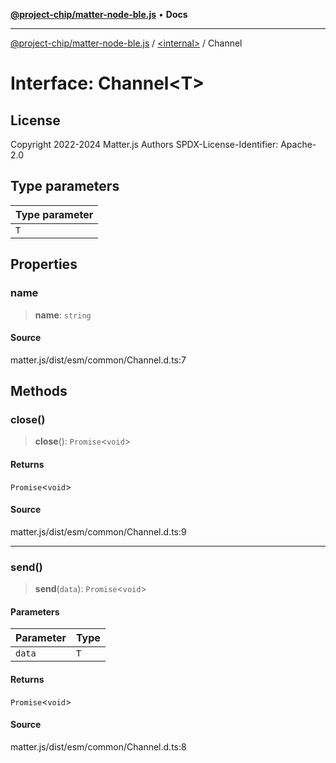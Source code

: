 [**@project-chip/matter-node-ble.js**](../../README.md) • **Docs**

***

[@project-chip/matter-node-ble.js](../../globals.md) / [\<internal\>](../README.md) / Channel

# Interface: Channel\<T\>

## License

Copyright 2022-2024 Matter.js Authors
SPDX-License-Identifier: Apache-2.0

## Type parameters

| Type parameter |
| :------ |
| `T` |

## Properties

### name

> **name**: `string`

#### Source

matter.js/dist/esm/common/Channel.d.ts:7

## Methods

### close()

> **close**(): `Promise`\<`void`\>

#### Returns

`Promise`\<`void`\>

#### Source

matter.js/dist/esm/common/Channel.d.ts:9

***

### send()

> **send**(`data`): `Promise`\<`void`\>

#### Parameters

| Parameter | Type |
| :------ | :------ |
| `data` | `T` |

#### Returns

`Promise`\<`void`\>

#### Source

matter.js/dist/esm/common/Channel.d.ts:8
